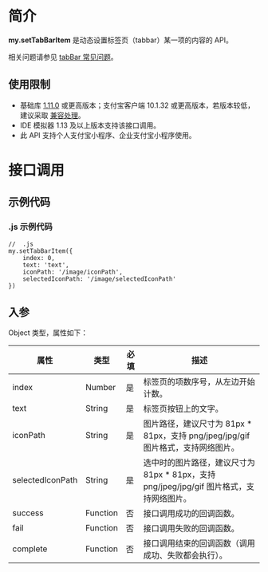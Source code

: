 
# 简介
**my.setTabBarItem** 是动态设置标签页（tabbar）某一项的内容的 API。

相关问题请参见 [tabBar 常见问题](/mini/api/do7urq)。

## 使用限制

- 基础库 [1.11.0](https://opendocs.alipay.com/mini/framework/lib) 或更高版本；支付宝客户端 10.1.32 或更高版本，若版本较低，建议采取 [兼容处理](/mini/framework/compatibility)。
- IDE 模拟器 1.13 及以上版本支持该接口调用。
- 此 API 支持个人支付宝小程序、企业支付宝小程序使用。

# 接口调用

## 示例代码

### .js 示例代码
```
//  .js
my.setTabBarItem({
    index: 0,
    text: 'text',
    iconPath: '/image/iconPath',
    selectedIconPath: '/image/selectedIconPath'
})
```

## 入参
Object 类型，属性如下：

| **属性** | **类型** | **必填** | **描述** |
| --- | --- | --- | --- |
| index | Number | 是 | 标签页的项数序号，从左边开始计数。 |
| text | String | 是 | 标签页按钮上的文字。 |
| iconPath | String | 是 | 图片路径，建议尺寸为 81px * 81px，支持 png/jpeg/jpg/gif 图片格式，支持网络图片。 |
| selectedIconPath | String | 是 | 选中时的图片路径，建议尺寸为 81px * 81px，支持 png/jpeg/jpg/gif 图片格式，支持网络图片。 |
| success | Function | 否 | 接口调用成功的回调函数。 |
| fail | Function | 否 | 接口调用失败的回调函数。 |
| complete | Function | 否 | 接口调用结束的回调函数（调用成功、失败都会执行）。 |

